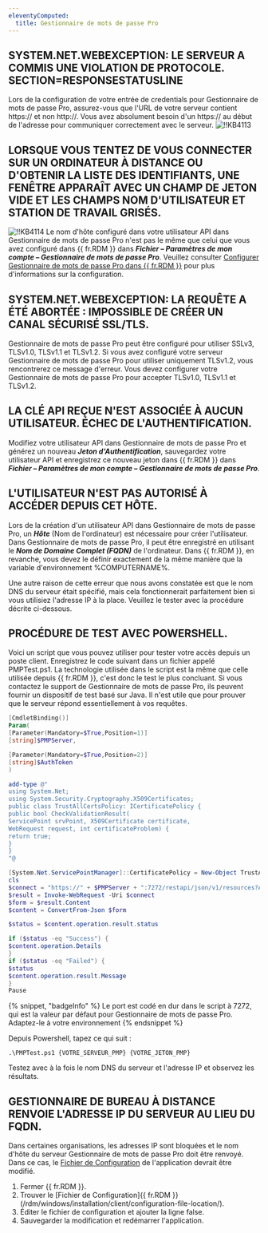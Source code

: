 ```yaml
---
eleventyComputed:
  title: Gestionnaire de mots de passe Pro
---
```

## SYSTEM.NET.WEBEXCEPTION: LE SERVEUR A COMMIS UNE VIOLATION DE PROTOCOLE. SECTION=RESPONSESTATUSLINE
Lors de la configuration de votre entrée de credentials pour Gestionnaire de mots de passe Pro, assurez-vous que l'URL de votre serveur contient https:// et non http://. Vous avez absolument besoin d'un https:// au début de l'adresse pour communiquer correctement avec le serveur.
![!!KB4113](https://cdnweb.devolutions.net/docs/docs_en_kb_KB4113.png)

## LORSQUE VOUS TENTEZ DE VOUS CONNECTER SUR UN ORDINATEUR À DISTANCE OU D'OBTENIR LA LISTE DES IDENTIFIANTS, UNE FENÊTRE APPARAÎT AVEC UN CHAMP DE JETON VIDE ET LES CHAMPS NOM D'UTILISATEUR ET STATION DE TRAVAIL GRISÉS.
![!!KB4114](https://cdnweb.devolutions.net/docs/docs_en_kb_KB4114.png)
Le nom d'hôte configuré dans votre utilisateur API dans Gestionnaire de mots de passe Pro n'est pas le même que celui que vous avez configuré dans {{ fr.RDM }} dans ***Fichier – Paramètres de mon compte – Gestionnaire de mots de passe Pro***. Veuillez consulter [Configurer Gestionnaire de mots de passe Pro dans {{ fr.RDM }}](/rdm/mac/kb/rdm-windows/how-to-articles/rdm-mac-configure-password-manager-pro/) pour plus d'informations sur la configuration.

## SYSTEM.NET.WEBEXCEPTION: LA REQUÊTE A ÉTÉ ABORTÉE : IMPOSSIBLE DE CRÉER UN CANAL SÉCURISÉ SSL/TLS.
Gestionnaire de mots de passe Pro peut être configuré pour utiliser SSLv3, TLSv1.0, TLSv1.1 et TLSv1.2. Si vous avez configuré votre serveur Gestionnaire de mots de passe Pro pour utiliser uniquement TLSv1.2, vous rencontrerez ce message d'erreur. Vous devez configurer votre Gestionnaire de mots de passe Pro pour accepter TLSv1.0, TLSv1.1 et TLSv1.2.

## LA CLÉ API REÇUE N'EST ASSOCIÉE À AUCUN UTILISATEUR. ÉCHEC DE L'AUTHENTIFICATION.
Modifiez votre utilisateur API dans Gestionnaire de mots de passe Pro et générez un nouveau ***Jeton d'Authentification***, sauvegardez votre utilisateur API et enregistrez ce nouveau jeton dans {{ fr.RDM }} dans ***Fichier – Paramètres de mon compte – Gestionnaire de mots de passe Pro***.

## L'UTILISATEUR N'EST PAS AUTORISÉ À ACCÉDER DEPUIS CET HÔTE.
Lors de la création d'un utilisateur API dans Gestionnaire de mots de passe Pro, un ***Hôte*** (Nom de l'ordinateur) est nécessaire pour créer l'utilisateur. Dans Gestionnaire de mots de passe Pro, il peut être enregistré en utilisant le ***Nom de Domaine Complet (FQDN)*** de l'ordinateur. Dans {{ fr.RDM }}, en revanche, vous devez le définir exactement de la même manière que la variable d'environnement %COMPUTERNAME%.

Une autre raison de cette erreur que nous avons constatée est que le nom DNS du serveur était spécifié, mais cela fonctionnerait parfaitement bien si vous utilisiez l'adresse IP à la place. Veuillez le tester avec la procédure décrite ci-dessous.

## PROCÉDURE DE TEST AVEC POWERSHELL.
Voici un script que vous pouvez utiliser pour tester votre accès depuis un poste client. Enregistrez le code suivant dans un fichier appelé PMPTest.ps1. La technologie utilisée dans le script est la même que celle utilisée depuis {{ fr.RDM }}, c'est donc le test le plus concluant. Si vous contactez le support de Gestionnaire de mots de passe Pro, ils peuvent fournir un dispositif de test basé sur Java. Il n'est utile que pour prouver que le serveur répond essentiellement à vos requêtes.

```powershell
[CmdletBinding()]
Param(
[Parameter(Mandatory=$True,Position=1)]
[string]$PMPServer,

[Parameter(Mandatory=$True,Position=2)]
[string]$AuthToken
)

add-type @"
using System.Net;
using System.Security.Cryptography.X509Certificates;
public class TrustAllCertsPolicy: ICertificatePolicy {
public bool CheckValidationResult(
ServicePoint srvPoint, X509Certificate certificate,
WebRequest request, int certificateProblem) {
return true;
}
}
"@

[System.Net.ServicePointManager]::CertificatePolicy = New-Object TrustAllCertsPolicy
cls
$connect = "https://" + $PMPServer + ":7272/restapi/json/v1/resources?AUTHTOKEN=$AuthToken"
$result = Invoke-WebRequest -Uri $connect
$form = $result.Content
$content = ConvertFrom-Json $form

$status = $content.operation.result.status

if ($status -eq "Success") {
$content.operation.Details
}
if ($status -eq "Failed") {
$status
$content.operation.result.Message
}
Pause
```

{% snippet, "badgeInfo" %}
Le port est codé en dur dans le script à 7272, qui est la valeur par défaut pour Gestionnaire de mots de passe Pro. Adaptez-le à votre environnement
{% endsnippet %}

Depuis Powershell, tapez ce qui suit :

`.\PMPTest.ps1 {VOTRE_SERVEUR_PMP} {VOTRE_JETON_PMP}`

Testez avec à la fois le nom DNS du serveur et l'adresse IP et observez les résultats.

## GESTIONNAIRE DE BUREAU À DISTANCE RENVOIE L'ADRESSE IP DU SERVEUR AU LIEU DU FQDN.
Dans certaines organisations, les adresses IP sont bloquées et le nom d'hôte du serveur Gestionnaire de mots de passe Pro doit être renvoyé. Dans ce cas, le [Fichier de Configuration](/rdm/windows/installation/client/configuration-file-location/) de l'application devrait être modifié.

1. Fermer {{ fr.RDM }}.
1. Trouver le [Fichier de Configuration]{{ fr.RDM }}(/rdm/windows/installation/client/configuration-file-location/).
1. Éditer le fichier de configuration et ajouter la ligne <ResolvePMProURLIntoIPAddress>false</ResolvePMProURLIntoIPAddress>.
1. Sauvegarder la modification et redémarrer l'application.